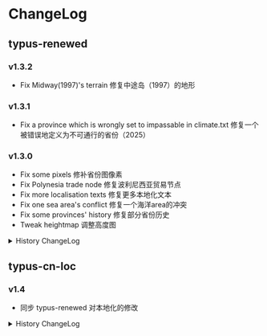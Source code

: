 # ChangeLog

## typus-renewed

### v1.3.2

- Fix Midway(1997)'s terrain 修复中途岛（1997）的地形

### v1.3.1

- Fix a province which is wrongly set to impassable in climate.txt 修复一个被错误地定义为不可通行的省份（2025）

### v1.3.0

- Fix some pixels 修补省份图像素
- Fix Polynesia trade node 修复波利尼西亚贸易节点
- Fix more localisation texts 修复更多本地化文本
- Fix one sea area's conflict 修复一个海洋area的冲突
- Fix some provinces' history 修复部分省份历史
- Tweak heightmap 调整高度图

<details><summary>History ChangeLog</summary>

### v1.2.2

- Fix some pixels again 再次修补省份图像素

### v1.2.1

- Fix some pixels 修补省份图像素

### v1.2.0

- Adapt to EU4 v1.35.1

### v1.1.1

- Update tradenodes control point 更新贸易节点
- Update localisation of prov 1997 更新省份1997的本地化

### v1.1.0

- Fix tradenodes 修复贸易节点
- Add some missing provinces 重新加入丢失的省份

### v1.0.1

- Update some pixels of provinces.bmp 更新provinces.bmp

### v1.0.0

- Initial release. 初始发布。

</details>

## typus-cn-loc

### v1.4

- 同步 typus-renewed 对本地化的修改

<details><summary>History ChangeLog</summary>

### v1.3

- 更新适配版本

### v1.2

- 同步 typus-renewed 更改

### v1.1

- 修复与原版汉化MOD的兼容性

### v1.0

- 初始发布。[ParaTranz项目](https://paratranz.cn/projects/6683)

</details>

